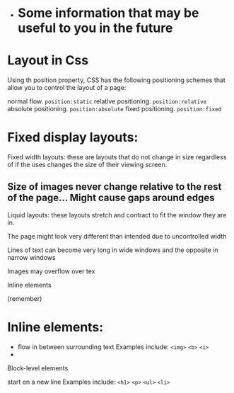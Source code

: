  - # Some information that may be useful to you in the future
 
 # Layout in Css
Using th position property, CSS has the following positioning schemes that allow you to control the layout of a page:

normal flow. `position:static`
relative positioning. `position:relative`
absolute positioning. `position:absolute`
fixed positioning. `position:fixed`

# Fixed display layouts:

 Fixed width layouts: these are layouts that do not change in size regardless of if the uses changes the size of their viewing screen.

 Size of images never change relative to the rest of the page...
Might cause gaps around edges
-----
Liquid layouts: these layouts stretch and contract to fit the window they are in.


The page might look very different than intended due to uncontrolled width

Lines of text can become very long in wide windows and the opposite in narrow windows

Images may overflow over tex

Inline elements

(remember)
# Inline elements:
- flow in between surrounding text Examples include: `<img>` `<b>` `<i>`
- 
Block-level elements

start on a new line Examples include: `<h1>` `<p>` `<ul>` `<li>`